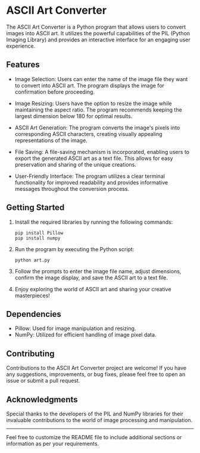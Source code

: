 # ASCII Art Converter

The ASCII Art Converter is a Python program that allows users to convert images into ASCII art. It utilizes the powerful capabilities of the PIL (Python Imaging Library) and provides an interactive interface for an engaging user experience.

## Features

- Image Selection: Users can enter the name of the image file they want to convert into ASCII art. The program displays the image for confirmation before proceeding.

- Image Resizing: Users have the option to resize the image while maintaining the aspect ratio. The program recommends keeping the largest dimension below 180 for optimal results.

- ASCII Art Generation: The program converts the image's pixels into corresponding ASCII characters, creating visually appealing representations of the image.

- File Saving: A file-saving mechanism is incorporated, enabling users to export the generated ASCII art as a text file. This allows for easy preservation and sharing of the unique creations.

- User-Friendly Interface: The program utilizes a clear terminal functionality for improved readability and provides informative messages throughout the conversion process.

## Getting Started

1. Install the required libraries by running the following commands:
   ```
   pip install Pillow
   pip install numpy
   ```

2. Run the program by executing the Python script:
   ```
   python art.py
   ```

3. Follow the prompts to enter the image file name, adjust dimensions, confirm the image display, and save the ASCII art to a text file.

4. Enjoy exploring the world of ASCII art and sharing your creative masterpieces!

## Dependencies

- Pillow: Used for image manipulation and resizing.
- NumPy: Utilized for efficient handling of image pixel data.

## Contributing

Contributions to the ASCII Art Converter project are welcome! If you have any suggestions, improvements, or bug fixes, please feel free to open an issue or submit a pull request.


## Acknowledgments

Special thanks to the developers of the PIL and NumPy libraries for their invaluable contributions to the world of image processing and manipulation.


---

Feel free to customize the README file to include additional sections or information as per your requirements.

